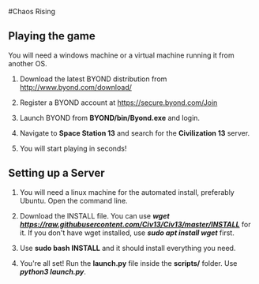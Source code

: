 #Chaos Rising

## Playing the game
You will need a windows machine or a virtual machine running it from another OS.

1. Download the latest BYOND distribution from http://www.byond.com/download/

2. Register a BYOND account at https://secure.byond.com/Join

3. Launch BYOND from **BYOND/bin/Byond.exe** and login.

4. Navigate to **Space Station 13** and search for the **Civilization 13** server.

5. You will start playing in seconds!


## Setting up a Server
1. You will need a linux machine for the automated install, preferably Ubuntu. Open the command line.

2. Download the INSTALL file. You can use ***wget https://raw.githubusercontent.com/Civ13/Civ13/master/INSTALL*** for it. If you don't have wget installed, use ***sudo apt install wget*** first.

3. Use **sudo bash INSTALL** and it should install everything you need.

4. You're all set! Run the **launch.py** file inside the **scripts/** folder. Use ***python3 launch.py***.
